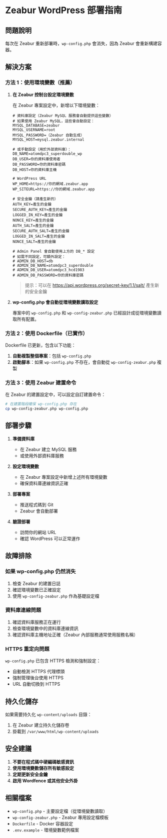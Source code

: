 # Zeabur WordPress 部署指南

## 問題說明
每次在 Zeabur 重新部署時，`wp-config.php` 會消失，因為 Zeabur 會重新構建容器。

## 解決方案

### 方法 1：使用環境變數（推薦）

1. **在 Zeabur 控制台設定環境變數**
   
   在 Zeabur 專案設定中，新增以下環境變數：

   ```
   # 資料庫設定（Zeabur MySQL 服務會自動提供這些變數）
   # 如果使用 Zeabur MySQL，這些會自動設定：
   MYSQL_DATABASE=zeabur
   MYSQL_USERNAME=root
   MYSQL_PASSWORD=（Zeabur 自動生成）
   MYSQL_HOST=mysql.zeabur.internal
   
   # 或手動設定（用於外部資料庫）：
   DB_NAME=atomdpc3_superdouble_wp
   DB_USER=你的資料庫使用者
   DB_PASSWORD=你的資料庫密碼
   DB_HOST=你的資料庫主機
   
   # WordPress URL
   WP_HOME=https://你的網域.zeabur.app
   WP_SITEURL=https://你的網域.zeabur.app
   
   # 安全金鑰（請產生新的）
   AUTH_KEY=產生的金鑰
   SECURE_AUTH_KEY=產生的金鑰
   LOGGED_IN_KEY=產生的金鑰
   NONCE_KEY=產生的金鑰
   AUTH_SALT=產生的金鑰
   SECURE_AUTH_SALT=產生的金鑰
   LOGGED_IN_SALT=產生的金鑰
   NONCE_SALT=產生的金鑰
   
   # Admin Panel 會自動使用上方的 DB_* 設定
   # 如需不同設定，可額外設定：
   # ADMIN_DB_HOST=db
   # ADMIN_DB_NAME=atomdpc3_superdouble
   # ADMIN_DB_USER=atomdpc3_hcd1983
   # ADMIN_DB_PASSWORD=你的資料庫密碼
   ```

   > 提示：可以在 https://api.wordpress.org/secret-key/1.1/salt/ 產生新的安全金鑰

2. **wp-config.php 會自動從環境變數讀取設定**
   
   專案中的 `wp-config.php` 和 `wp-config-zeabur.php` 已經設計成從環境變數讀取所有配置。

### 方法 2：使用 Dockerfile（已實作）

Dockerfile 已更新，包含以下功能：

1. **自動複製整個專案**：包括 `wp-config.php`
2. **啟動腳本**：如果 `wp-config.php` 不存在，會自動從 `wp-config-zeabur.php` 複製

### 方法 3：使用 Zeabur 建置命令

在 Zeabur 的建置設定中，可以設定自訂建置命令：

```bash
# 在建置階段確保 wp-config.php 存在
cp wp-config-zeabur.php wp-config.php
```

## 部署步驟

1. **準備資料庫**
   - 在 Zeabur 建立 MySQL 服務
   - 或使用外部資料庫服務

2. **設定環境變數**
   - 在 Zeabur 專案設定中新增上述所有環境變數
   - 確保資料庫連線資訊正確

3. **部署專案**
   - 推送程式碼到 Git
   - Zeabur 會自動部署

4. **驗證部署**
   - 訪問你的網站 URL
   - 確認 WordPress 可以正常運作

## 故障排除

### 如果 wp-config.php 仍然消失

1. 檢查 Zeabur 的建置日誌
2. 確認環境變數已正確設定
3. 使用 `wp-config-zeabur.php` 作為基礎設定檔

### 資料庫連線問題

1. 確認資料庫服務正在運行
2. 檢查環境變數中的資料庫連線資訊
3. 確認資料庫主機地址正確（Zeabur 內部服務通常使用服務名稱）

### HTTPS 重定向問題

`wp-config.php` 已包含 HTTPS 檢測和強制設定：
- 自動檢測 HTTPS 代理標頭
- 強制管理後台使用 HTTPS
- URL 自動切換到 HTTPS

## 持久化儲存

如果需要持久化 `wp-content/uploads` 目錄：

1. 在 Zeabur 建立持久化儲存卷
2. 掛載到 `/var/www/html/wp-content/uploads`

## 安全建議

1. **不要在程式碼中硬編碼敏感資訊**
2. **使用環境變數儲存所有敏感設定**
3. **定期更新安全金鑰**
4. **啟用 Wordfence 或其他安全外掛**

## 相關檔案

- `wp-config.php` - 主要設定檔（從環境變數讀取）
- `wp-config-zeabur.php` - Zeabur 專用設定檔模板
- `Dockerfile` - Docker 容器設定
- `.env.example` - 環境變數範例檔案